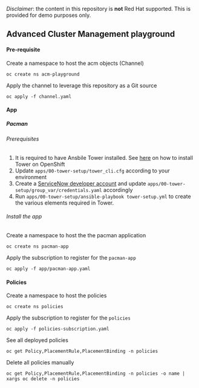 _Disclaimer_: the content in this repository is **not** Red Hat supported. This is provided for demo purposes only.

## Advanced Cluster Management playground

#### Pre-requisite

Create a namespace to host the acm objects (Channel)

	oc create ns acm-playground

Apply the channel to leverage this repository as a Git source		

	oc apply -f channel.yaml

#### App

##### Pacman

###### Prerequisites
1. It is required to have Ansbile Tower installed. See [here](https://releases.ansible.com/ansible-tower/setup_openshift/) on how to install Tower on OpenShift
2. Update `apps/00-tower-setup/tower_cli.cfg` according to your environment
3. Create a [ServiceNow developer account](https://developer.servicenow.com/dev.do) and update `apps/00-tower-setup/group_var/credentials.yaml` accordingly
4. Run `apps/00-tower-setup/ansible-playbook tower-setup.yml` to create the various elements required in Tower.

###### Install the app
Create a namespace to host the the pacman application

	oc create ns pacman-app

Apply the subscription to register for the `pacman-app`

	oc apply -f app/pacman-app.yaml

#### Policies

Create a namespace to host the policies

	oc create ns policies

Apply the subscription to register for the `policies`

	oc apply -f policies-subscription.yaml

See all deployed policies

	oc get Policy,PlacementRule,PlacementBinding -n policies

Delete all policies manually

	oc get Policy,PlacementRule,PlacementBinding -n policies -o name | xargs oc delete -n policies
